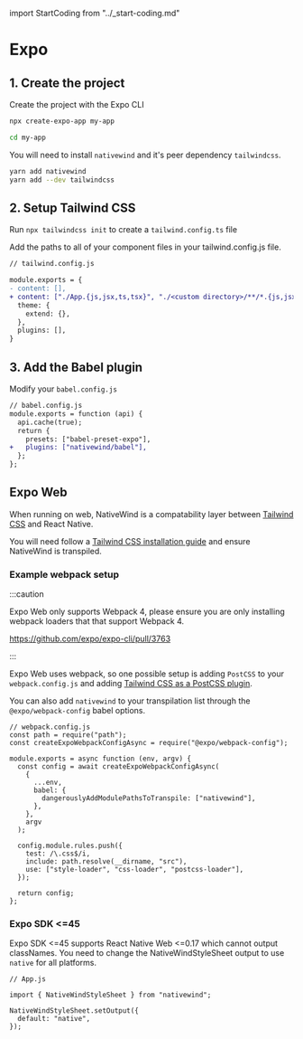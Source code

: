 import StartCoding from "../\_start-coding.md"

# Expo

## 1. Create the project

Create the project with the Expo CLI

```bash
npx create-expo-app my-app

cd my-app
```

You will need to install `nativewind` and it's peer dependency `tailwindcss`.

```bash
yarn add nativewind
yarn add --dev tailwindcss
```

## 2. Setup Tailwind CSS

Run `npx tailwindcss init` to create a `tailwind.config.ts` file

Add the paths to all of your component files in your tailwind.config.js file.

```diff
// tailwind.config.js

module.exports = {
- content: [],
+ content: ["./App.{js,jsx,ts,tsx}", "./<custom directory>/**/*.{js,jsx,ts,tsx}"],
  theme: {
    extend: {},
  },
  plugins: [],
}
```

## 3. Add the Babel plugin

Modify your `babel.config.js`

```diff
// babel.config.js
module.exports = function (api) {
  api.cache(true);
  return {
    presets: ["babel-preset-expo"],
+   plugins: ["nativewind/babel"],
  };
};

```

<StartCoding />

## Expo Web

When running on web, NativeWind is a compatability layer between [Tailwind CSS](http://www.tailwindcss.com) and React Native.

You will need follow a [Tailwind CSS installation guide](https://tailwindcss.com/docs/installation) and ensure NativeWind is transpiled.

### Example webpack setup

:::caution

Expo Web only supports Webpack 4, please ensure you are only installing webpack loaders that that support Webpack 4.

https://github.com/expo/expo-cli/pull/3763

:::

Expo Web uses webpack, so one possible setup is adding `PostCSS` to your `webpack.config.js` and adding [Tailwind CSS as a PostCSS plugin](https://tailwindcss.com/docs/installation/using-postcss).

You can also add `nativewind` to your transpilation list through the `@expo/webpack-config` babel options.

```tsx
// webpack.config.js
const path = require("path");
const createExpoWebpackConfigAsync = require("@expo/webpack-config");

module.exports = async function (env, argv) {
  const config = await createExpoWebpackConfigAsync(
    {
      ...env,
      babel: {
        dangerouslyAddModulePathsToTranspile: ["nativewind"],
      },
    },
    argv
  );

  config.module.rules.push({
    test: /\.css$/i,
    include: path.resolve(__dirname, "src"),
    use: ["style-loader", "css-loader", "postcss-loader"],
  });

  return config;
};
```

### Expo SDK <=45

Expo SDK <=45 supports React Native Web <=0.17 which cannot output classNames. You need to change the NativeWindStyleSheet output to use `native` for all platforms.

```tsx
// App.js

import { NativeWindStyleSheet } from "nativewind";

NativeWindStyleSheet.setOutput({
  default: "native",
});
```

